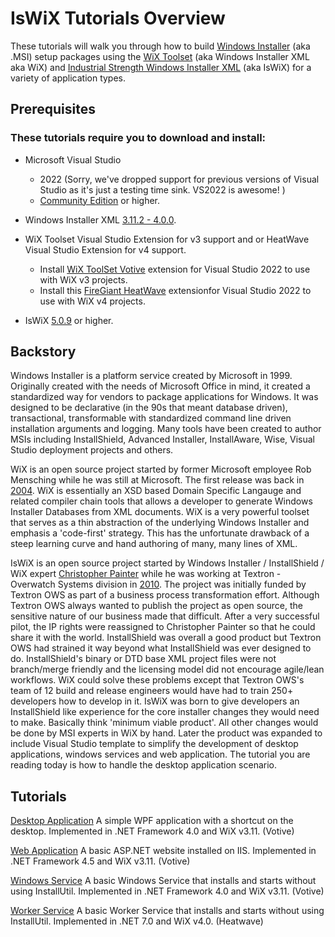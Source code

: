 # IsWiX Tutorials Overview

These tutorials will walk you through how to build [Windows Installer](https://msdn.microsoft.com/en-us/library/windows/desktop/cc185688(v=vs.85).aspx) (aka .MSI) setup packages using the [WiX Toolset](http://wixtoolset.org/) (aka Windows Installer XML aka WiX) and [Industrial Strength Windows Installer XML](http://iswix.com/projects/) (aka IsWiX) for a variety of application types.

## Prerequisites

### These tutorials require you to download and install:

* Microsoft Visual Studio
   * 2022 (Sorry, we've dropped support for previous versions of Visual Studio as it's just a testing time sink. VS2022 is awesome! )
   * [Community Edition](https://www.visualstudio.com/vs/community/) or higher. 
* Windows Installer XML [3.11.2 - 4.0.0](https://wixtoolset.org/). 
* WiX Toolset Visual Studio Extension for v3 support and or HeatWave Visual Studio Extension for v4 support.
   * Install [WiX ToolSet Votive](https://marketplace.visualstudio.com/items?itemName=WixToolset.WixToolsetVisualStudio2022Extension) extension for Visual Studio 2022 to use with WiX v3 projects.
   * Install this [FireGiant HeatWave](https://marketplace.visualstudio.com/items?itemName=FireGiant.FireGiantHeatWaveDev17) extensionfor Visual Studio 2022 to use with WiX v4 projects.
    
* IsWiX [5.0.9](https://github.com/iswix-llc/iswix/releases) or higher.

## Backstory

Windows Installer is a platform service created by Microsoft in 1999. Originally created with the needs of Microsoft Office in mind, it created a standardized way for vendors to package applications for Windows.  It was designed to be declarative (in the 90s that meant database driven), transactional, transformable with standardized command line driven installation arguments and logging.  Many tools have been created to author MSIs including InstallShield, Advanced Installer, InstallAware, Wise, Visual Studio deployment projects and others.

WiX is an open source project started by former Microsoft employee Rob Mensching while he was still at Microsoft. The first release was back in [2004](http://robmensching.com/blog/posts/2004/4/5/windows-installer-xml-wix-toolset-has-released-as-open-source-on-sourceforge.net/). WiX is essentially an XSD based Domain Specific Langauge and related compiler chain tools that allows a developer to generate Windows Installer Databases from XML documents.  WiX is a very powerful toolset that serves as a thin abstraction of the underlying Windows Installer and emphasis a 'code-first' strategy.  This has the unfortunate drawback of a steep learning curve and hand authoring of many, many lines of XML.

IsWiX is an open source project started by Windows Installer / InstallShield / WiX expert [Christopher Painter](http://iswix.com/) while he was working at Textron - Overwatch Systems division in [2010](http://blog.deploymentengineering.com/2010/05/introducing-iswix.html).  The project was initially funded by Textron OWS as part of a business process transformation effort. Although Textron OWS always wanted to publish the project as open source, the sensitive nature of our business made that difficult. After a very successful pilot, the IP rights were reassigned to Christopher Painter so that he could share it with the world.  InstallShield was overall a good product but Textron OWS had strained it way beyond what InstallShield was ever designed to do.  InstallShield's binary or DTD base XML project files were not branch/merge friendly and the licensing model did not encourage agile/lean workflows. WiX could solve these problems except that Textron OWS's team of 12 build and release engineers would have had to train 250+ developers how to develop in it.  IsWiX was born to give developers an InstallShield like experience for the core installer changes they would need to make.  Basically think 'minimum viable product'.  All other changes would be done by MSI experts in WiX by hand.  Later the product was expanded to include Visual Studio template to simplify the development of  desktop applications, windows services and web application.  The tutorial you are reading today is how to handle the desktop application scenario.

## Tutorials

[Desktop Application](https://github.com/iswix-llc/iswix-tutorials/tree/master/desktop-application) A simple WPF application with a shortcut on the desktop. Implemented in .NET Framework 4.0 and WiX v3.11. (Votive)

[Web Application](https://github.com/iswix-llc/iswix-tutorials/tree/master/web-application) A basic ASP.NET website installed on IIS. Implemented in .NET Framework 4.5 and WiX v3.11. (Votive)

[Windows Service](https://github.com/iswix-llc/iswix-tutorials/tree/master/windows-service) A basic Windows Service that installs and starts without using InstallUtil. Implemented in .NET Framework 4.0 and WiX v3.11. (Votive)

[Worker Service](https://github.com/iswix-llc/iswix-tutorials/tree/master/worker-service) A basic Worker Service that installs and starts without using InstallUtil.  Implemented in .NET 7.0 and WiX v4.0. (Heatwave)
